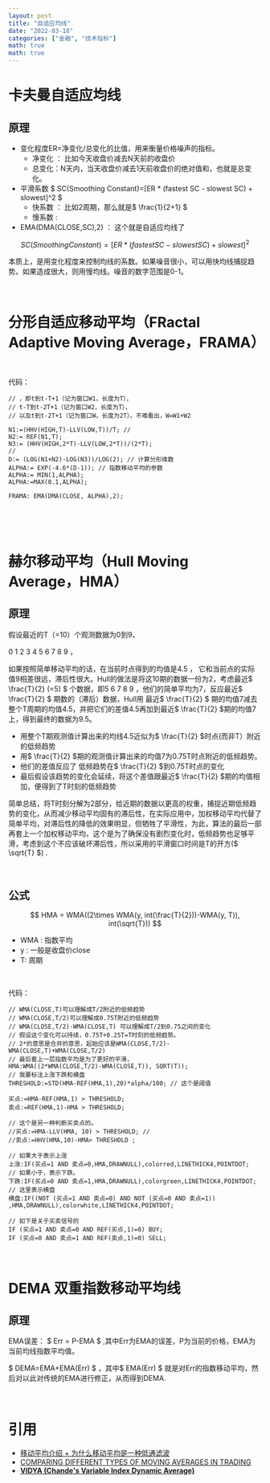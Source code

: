 ```yaml
---
layout: post
title: "自适应均线"
date: "2022-03-18"
categories: ["金融", "技术指标"]
math: true
math: true
---
```


# 卡夫曼自适应均线

## 原理

- 变化程度ER=净变化/总变化的比值，用来衡量价格噪声的指标。
    - 净变化 ： 比如今天收盘价减去N天前的收盘价
    - 总变化：N天内，当天收盘价减去1天前收盘价的绝对值和，也就是总变化。
- 平滑系数 $ SC(Smoothing Constant)=[ER * (fastest SC - slowest SC) + slowest]^2 $
    - 快系数 ： 比如2周期，那么就是$ \frac{1}{2+1} $
    - 慢系数 :
- EMA(DMA(CLOSE,SC),2) ： 这个就是自适应均线了


$$ SC(Smoothing Constant)=[ER * (fastest SC - slowest SC) + slowest]^2 $$

本质上，是用变化程度来控制均线的系数。如果噪音很小，可以用快均线捕捉趋势。如果造成很大，则用慢均线。噪音的数字范围是0-1。


 

# 分形自适应移动平均（FRactal Adaptive Moving Average，FRAMA）

 

代码：

```
// ，即t到t-T+1（记为窗口W1，长度为T），
// t-T到t-2T+1（记为窗口W2，长度为T），
// 以及t到t-2T+1（记为窗口W，长度为2T）。不难看出，W=W1+W2

N1:=(HHV(HIGH,T)-LLV(LOW,T))/T; // 
N2:= REF(N1,T); 
N3:= (HHV(HIGH,2*T)-LLV(LOW,2*T))/(2*T); 
//
D:= (LOG(N1+N2)-LOG(N3))/LOG(2); // 计算分形维数
ALPHA:= EXP(-4.6*(D-1)); // 指数移动平均的参数
ALPHA:= MIN(1,ALPHA);
ALPHA:=MAX(0.1,ALPHA);

FRAMA: EMA(DMA(CLOSE, ALPHA),2);
```

 

 

# 赫尔移动平均（Hull Moving Average，HMA）

## 原理

假设最近的T（=10）个观测数据为0到9，

0 1 2 3 4 5 6 7 8 9 ，

如果按照简单移动平均的话，在当前时点得到的均值是4.5 ， 它和当前点的实际值9相差很远，滞后性很大。Hull的做法是将这10期的数据一份为2，考虑最近$ \frac{T}{2} (=5) $ 个数据，即5 6 7 8 9 ，他们的简单平均为7，反应最近$ \frac{T}{2} $ 期数的（滞后）数据，Hull用 最近$ \frac{T}{2} $ 期的均值7减去整个T周期的均值4.5，并把它们的差值4.5再加到最近$ \frac{T}{2} $期的均值7上，得到最终的数据为9.5。

- 用整个T期观测值计算出来的均线4.5近似为$ \frac{T}{2} $时点(而非T）附近的低频趋势
- 用$ \frac{T}{2} $期的观测值计算出来的均值7为0.75T时点附近的低频趋势。
- 他们的差值反应了 低频趋势在$ \frac{T}{2} $到0.75T时点的变化
- 最后假设该趋势的变化会延续，将这个差值跟最近$ \frac{T}{2} $期的均值相加，便得到了T时刻的低频趋势

简单总结，将T时刻分解为2部分，给近期的数据以更高的权重，捕捉近期低频趋势的变化，从而减少移动平均固有的滞后性，在实际应用中，加权移动平均代替了简单平均，对滞后性的降低的效果明显，但牺牲了平滑性，为此，算法的最后一部再套上一个加权移动平均，这个是为了确保没有剧烈变化时，低频趋势也足够平滑，考虑到这个不应该破坏滞后性，所以采用的平滑窗口时间是T的开方($ \sqrt{T} $) .

 

## 公式

$$ HMA = WMA((2\times WMA(y, int(\frac{T}{2}))-WMA(y, T)), int(\sqrt{T})) $$

- WMA : 指数平均
- y : 一般是收盘价close
- T: 周期

 

代码：

```
// WMA(CLOSE,T)可以理解成T/2附近的低频趋势
// WMA(CLOSE,T/2)可以理解成0.75T附近的低频趋势
// WMA(CLOSE,T/2)-WMA(CLOSE,T) 可以理解成T/2到0.75之间的变化
// 假设这个变化可以持续，0.75T+0.25T=T时刻的低频趋势。
// 2*的意思是合并的意思，起始应该是WMA(CLOSE,T/2)-WMA(CLOSE,T)+WMA(CLOSE,T/2)
// 最后套上一层指数平均是为了更好的平滑，
HMA:WMA((2*WMA(CLOSE,T/2)-WMA(CLOSE,T)), SQRT(T));
// 我要标注上涨下跌和横盘
THRESHOLD:=STD(HMA-REF(HMA,1),20)*alpha/100; // 这个是阈值

买点:=HMA-REF(HMA,1) > THRESHOLD;
卖点:=REF(HMA,1)-HMA > THRESHOLD;

// 这个是另一种判断买卖点的。
//买点:=HMA-LLV(HMA, 10) > THRESHOLD; // 
//卖点:=HHV(HMA,10)-HMA> THRESHOLD ;

// 如果大于表示上涨
上涨:IF(买点=1 AND 卖点=0,HMA,DRAWNULL),colorred,LINETHICK4,POINTDOT; 
// 如果小于，表示下跌。
下跌:IF(买点=0 AND 卖点=1,HMA,DRAWNULL),colorgreen,LINETHICK4,POINTDOT;
// 这里表示横盘
横盘:IF((NOT (买点=1 AND 卖点=0) AND NOT (买点=0 AND 卖点=1)) ,HMA,DRAWNULL),colorwhite,LINETHICK4,POINTDOT; 

// 如下是关于买卖信号的
IF (买点=1 AND 卖点=0 AND REF(买点,1)=0) BUY;
IF (买点=0 AND 卖点=1 AND REF(卖点,1)=0) SELL;

```

 

# DEMA 双重指数移动平均线

## 原理

EMA误差： $ Err = P-EMA $ ,其中Err为EMA的误差，P为当前的价格，EMA为当前均线指数平均值。

$ DEMA=EMA+EMA(Err) $ ，其中$ EMA(Err) $ 就是对Err的指数移动平均，然后对以此对传统的EMA进行修正，从而得到DEMA.

 

# 引用

- [移动平均介绍 + 为什么移动平均是一种低通滤波](https://www.jianshu.com/p/aad6bb836002)
- [COMPARING DIFFERENT TYPES OF MOVING AVERAGES IN TRADING](https://www.mql5.com/en/articles/3791)
- [**VIDYA (Chande's Variable Index Dynamic Average)**](http://www.fxcorporate.com/help/MS/NOTFIFO/i_Vidya.html#:~:text=VIDYA%20%28Chande%27s%20Variable%20Index%20Dynamic%20Average%29%20is%20an,of%20the%20EMA%20%28Exponential%20Weighted%20Moving%20Average%29%20indicator.)
